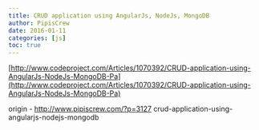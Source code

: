 ```yaml
---
title: CRUD application using AngularJs, NodeJs, MongoDB
author: PipisCrew
date: 2016-01-11
categories: [js]
toc: true
---
```


[http://www.codeproject.com/Articles/1070392/CRUD-application-using-AngularJs-NodeJs-MongoDB-Pa](http://www.codeproject.com/Articles/1070392/CRUD-application-using-AngularJs-NodeJs-MongoDB-Pa)

origin - http://www.pipiscrew.com/?p=3127 crud-application-using-angularjs-nodejs-mongodb